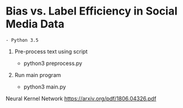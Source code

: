 # Bias vs. Label Efficiency in Social Media Data


	- Python 3.5 


1. Pre-process text using script

	- python3 preprocess.py

2. Run main program

	- python3 main.py




Neural Kernel Network https://arxiv.org/pdf/1806.04326.pdf
